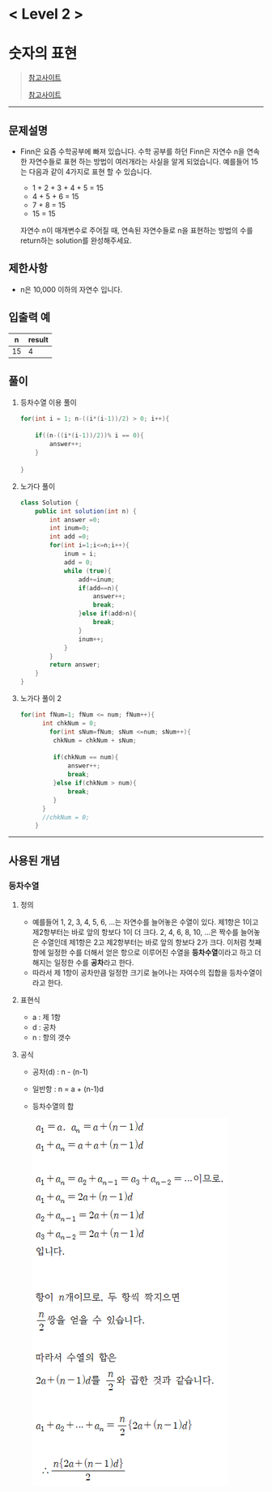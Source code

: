 

# < Level 2 > 

# 숫자의 표현 

> [참고사이트 ](https://mathbang.net/m/607)
>
> [참고사이트](https://calcproject.tistory.com/m/448)

---

## 문제설명 

- Finn은 요즘 수학공부에 빠져 있습니다. 수학 공부를 하던 Finn은 자연수 n을 연속한 자연수들로 표현 하는 방법이 여러개라는 사실을 알게 되었습니다. 예를들어 15는 다음과 같이 4가지로 표현 할 수 있습니다.

  - 1 + 2 + 3 + 4 + 5 = 15
  - 4 + 5 + 6 = 15
  - 7 + 8 = 15
  - 15 = 15

  자연수 n이 매개변수로 주어질 때, 연속된 자연수들로 n을 표현하는 방법의 수를 return하는 solution를 완성해주세요.


## 제한사항 

- n은 10,000 이하의 자연수 입니다.

## 입출력 예

| n    | result |
| ---- | ------ |
| 15   | 4      |

## 풀이 

1. 등차수열 이용 풀이 

   ```java
   for(int i = 1; n-((i*(i-1))/2) > 0; i++){
   
       if((n-((i*(i-1))/2))% i == 0){
           answer++;
       }            
   
   }
   ```

2. 노가다 풀이 

   ```java
   class Solution {
       public int solution(int n) {
           int answer =0;
           int inum=0;
           int add =0;
           for(int i=1;i<=n;i++){
               inum = i;
               add = 0;
               while (true){
                   add+=inum;
                   if(add==n){
                       answer++;
                       break;
                   }else if(add>n){
                       break;
                   }
                   inum++;
               }
           }
           return answer;
       }
   }
   ```

3. 노가다 풀이 2

   ```java
   for(int fNum=1; fNum <= num; fNum++){
         int chkNum = 0;
           for(int sNum=fNum; sNum <=num; sNum++){
            chkNum = chkNum + sNum;
   
            if(chkNum == num){
                answer++;
                break;
            }else if(chkNum > num){
                break;
            }
         }
         //chkNum = 0;
       }
   
   ```

   


---

## 사용된 개념

### 등차수열

1. 정의 

   - 예를들어 1, 2, 3, 4, 5, 6, …는 자연수를 늘어놓은 수열이 있다. 제1항은 1이고 제2항부터는 바로 앞의 항보다 1이 더 크다. 2, 4, 6, 8, 10, …은 짝수를 늘어놓은 수열인데 제1항은 2고 제2항부터는 바로 앞의 항보다 2가 크다. 이처럼 첫째항에 일정한 수를 더해서 얻은 항으로 이루어진 수열을 **등차수열**이라고 하고 더해지는 일정한 수를 **공차**라고 한다.
   - 따라서 제 1항이 공차만큼 일정한 크기로 늘어나는 자여수의 집합을 등차수열이라고 한다. 

2. 표현식

   - a : 제 1항
   - d : 공차
   - n : 항의 갯수 

3. 공식

   - 공차(d) : n - (n-1)

   - 일반항 :  n = a + (n-1)d

   - 등차수열의 합 

     <img src="../images/등차수열의합.png">

